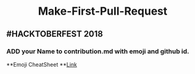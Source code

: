 <h1 align="center"> Make-First-Pull-Request</h1>

## #HACKTOBERFEST 2018
### ADD your Name to contribution.md with emoji and github id.
**Emoji CheatSheet **<a href="https://www.webpagefx.com/tools/emoji-cheat-sheet/">Link</a>
